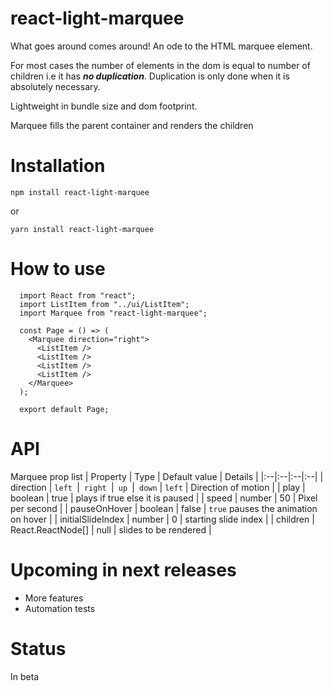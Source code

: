 # react-light-marquee
What goes around comes around! An ode to the HTML marquee element.

For most cases the number of elements in the dom is equal to number of children i.e it has ***no duplication***. Duplication is only done when it is absolutely necessary.

Lightweight in bundle size and dom footprint.

Marquee fills the parent container and renders the children

# Installation

    npm install react-light-marquee

or

    yarn install react-light-marquee

# How to use

	  import React from "react";
	  import ListItem from "../ui/ListItem";
	  import Marquee from "react-light-marquee";

	  const Page = () => (
	    <Marquee direction="right">
	      <ListItem />
	      <ListItem />
	      <ListItem />
	      <ListItem />
	    </Marquee>
	  );

      export default Page;


# API
Marquee prop list
| Property | Type | Default value | Details |
|:--|:--|:--|:--|
| direction | `left `&#124;`  right  `&#124;`  up  `&#124;` down` | `left` | Direction of motion |
| play | boolean | true | plays if true else it is paused |
| speed | number | 50 | Pixel per second |
| pauseOnHover | boolean | false | `true` pauses the animation on hover |
| initialSlideIndex | number | 0 | starting slide index |
| children | React.ReactNode[] | null | slides to be rendered |


# Upcoming in next releases
- More features
- Automation tests


# Status
In beta